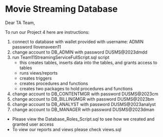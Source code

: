 # Movie Streaming Database

Dear TA Team,

To run our Project 4 here are instructions:
1. connect to database with wallet provided with username: ADMIN password Ilovenaveen11
2. change account to DB_ADMIN with password DUSMS@2023dmdd
3. run Team11StreamingServiceFullScript.sql script
   * this creates tables, inserts data into the tables, and grants access to tables 
   * runs views/reports
   * creates triggers
   * creates procedures and functions
   * creates two packages to hold procedures and functions
4. change account to DB_CONTENTMGR with password DUSMS@2023cm
5. change account to DB_BILLINGMGR  with password DUSMS@2023bm
6. change account to DB_ANALYST with password DUSMS@2023analyst
7. change account to DB_MANAGER with password DUSMS@2023dman

* Please view the Database_Roles_Script.sql to see how we created and granted user access
* To view our reports and views please check views.sql
